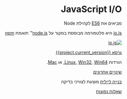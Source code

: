 <div dir="rtl" lang="he">

# JavaScript I/O

מביאים את [ES6](es6.html) לקהילת Node

[io.js](https://github.com/iojs/io.js)
היא פלטפורמה מבוססת במקור על 
[node.js](https://nodejs.org/)&#8482;
תואמת 
[npm](https://www.npmjs.org/)

[![io.js](../images/1.0.0.png)](https://iojs.org/dist/v{{project.current_version}}/)

[גרסא {{project.current_version}}](https://iojs.org/dist/v{{project.current_version}}/)

הורדות
[Linux](https://iojs.org/dist/v{{project.current_version}}/iojs-v{{project.current_version}}-linux-x64.tar.xz),
[Win32](https://iojs.org/dist/v{{project.current_version}}/iojs-v{{project.current_version}}-x86.msi), [Win64](https://iojs.org/dist/v{{project.current_version}}/iojs-v{{project.current_version}}-x64.msi),
או
[Mac](https://iojs.org/dist/v{{project.current_version}}/iojs-v{{project.current_version}}.pkg).


[שינויים אחרונים](https://github.com/iojs/io.js/blob/v1.x/CHANGELOG.md)

[בנייה ליילית](https://iojs.org/download/nightly)
מוצעת לצורכי בדיקה

[שאלות נפוצות](/faq.html)
